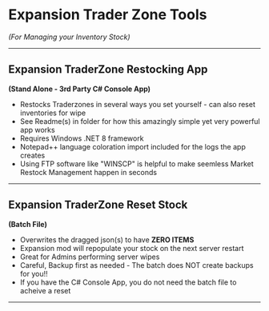 # Expansion Trader Zone Tools
_(For Managing your Inventory Stock)_
___
## Expansion TraderZone Restocking App
**(Stand Alone - 3rd Party C# Console App)**  
* Restocks Traderzones in several ways you set yourself - can also reset inventories for wipe
* See Readme(s) in folder for how this amazingly simple yet very powerful app works
* Requires Windows .NET 8 framework
* Notepad++ language coloration import included for the logs the app creates
* Using FTP software like "WINSCP" is helpful to make seemless Market Restock Management happen in seconds
___
## Expansion TraderZone Reset Stock
**(Batch File)**  
  * Overwrites the dragged json(s) to have **ZERO ITEMS**
  * Expansion mod will repopulate your stock on the next server restart
  * Great for Admins performing server wipes
  * Careful, Backup first as needed - The batch does NOT create backups for you!!
  * If you have the C# Console App, you do not need the batch file to acheive a reset
___